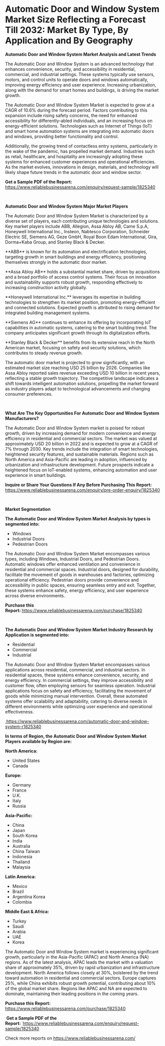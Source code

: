 <p><h1>Automatic Door and Window System Market Size Reflecting a Forecast Till 2032: Market By Type, By Application and By Geography</h1></p><p><strong>Automatic Door and Window System Market Analysis and Latest Trends</strong></p>
<p><p>The Automatic Door and Window System is an advanced technology that enhances convenience, security, and accessibility in residential, commercial, and industrial settings. These systems typically use sensors, motors, and control units to operate doors and windows automatically, improving energy efficiency and user experience. Increasing urbanization, along with the demand for smart homes and buildings, is driving the market growth.</p><p>The Automatic Door and Window System Market is expected to grow at a CAGR of 10.6% during the forecast period. Factors contributing to this expansion include rising safety concerns, the need for enhanced accessibility for differently-abled individuals, and an increasing focus on energy-efficient solutions. Technologies such as Internet of Things (IoT) and smart home automation systems are integrating into automatic doors and windows, providing better functionality and control.</p><p>Additionally, the growing trend of contactless entry systems, particularly in the wake of the pandemic, has propelled market demand. Industries such as retail, healthcare, and hospitality are increasingly adopting these systems for enhanced customer experiences and operational efficiencies. As the market evolves, innovations in design, materials, and technology will likely shape future trends in the automatic door and window sector.</p></p>
<p><strong>Get a Sample PDF of the Report:&nbsp;</strong> <a href="https://www.reliablebusinessarena.com/enquiry/request-sample/1825340?utm_campaign=2811&utm_medium=2&utm_source=Github&utm_content=ia&utm_term=27022025&utm_id=automatic-door-and-window-system">https://www.reliablebusinessarena.com/enquiry/request-sample/1825340</a></p>
<p>&nbsp;</p>
<p><strong>Automatic Door and Window System Major Market Players</strong></p>
<p><p>The Automatic Door and Window System Market is characterized by a diverse set of players, each contributing unique technologies and solutions. Key market players include ABB, Allegion, Assa Abloy AB, Came S.p.A, Honeywell International Inc., Insteon, Nabtesco Corporation, Schneider Electric SE, Siemens AG, Geze GmbH, Royal Boon Edam International, Gira, Dorma+Kaba Group, and Stanley Black & Decker.</p><p>**ABB** is known for its automation and electrification technologies, targeting growth in smart buildings and energy efficiency, positioning themselves strongly in the automatic door market. </p><p>**Assa Abloy AB** holds a substantial market share, driven by acquisitions and a broad portfolio of access control systems. Their focus on innovation and sustainability supports robust growth, responding effectively to increasing construction activity globally.</p><p>**Honeywell International Inc.** leverages its expertise in building technologies to strengthen its market position, promoting energy-efficient and connected solutions. Expected growth is attributed to rising demand for integrated building management systems.</p><p>**Siemens AG** continues to enhance its offering by incorporating IoT capabilities in automatic systems, catering to the smart building trend. The company anticipates significant growth through its digitalization efforts.</p><p>**Stanley Black & Decker** benefits from its extensive reach in the North American market, focusing on safety and security solutions, which contributes to steady revenue growth.</p><p>The automatic door market is projected to grow significantly, with an estimated market size reaching USD 25 billion by 2026. Companies like Assa Abloy reported sales revenue exceeding USD 10 billion in recent years, reflecting a stable growth trajectory. The competitive landscape indicates a shift towards intelligent automation solutions, propelling the market forward as industry players adapt to technological advancements and changing consumer preferences.</p></p>
<p>&nbsp;</p>
<p><strong>What Are The Key Opportunities For Automatic Door and Window System Manufacturers?</strong></p>
<p><p>The Automatic Door and Window System market is poised for robust growth, driven by increasing demand for modern convenience and energy efficiency in residential and commercial sectors. The market was valued at approximately USD 20 billion in 2022 and is expected to grow at a CAGR of 7% through 2030. Key trends include the integration of smart technologies, heightened security features, and sustainable materials. Regions such as North America and Asia-Pacific are leading in adoption, influenced by urbanization and infrastructure development. Future prospects indicate a heightened focus on IoT-enabled systems, enhancing automation and user experience in smart buildings.</p></p>
<p><strong>Inquire or Share Your Questions If Any Before Purchasing This Report:</strong> <a href="https://www.reliablebusinessarena.com/enquiry/pre-order-enquiry/1825340?utm_campaign=2811&utm_medium=2&utm_source=Github&utm_content=ia&utm_term=27022025&utm_id=automatic-door-and-window-system">https://www.reliablebusinessarena.com/enquiry/pre-order-enquiry/1825340</a></p>
<p>&nbsp;</p>
<p><strong>Market Segmentation</strong></p>
<p><strong>The Automatic Door and Window System Market Analysis by types is segmented into:</strong></p>
<p><ul><li>Windows</li><li>Industrial Doors</li><li>Pedestrian Doors</li></ul></p>
<p><p>The Automatic Door and Window System Market encompasses various types, including Windows, Industrial Doors, and Pedestrian Doors. Automatic windows offer enhanced ventilation and convenience in residential and commercial spaces. Industrial doors, designed for durability, facilitate the movement of goods in warehouses and factories, optimizing operational efficiency. Pedestrian doors provide convenience and accessibility in public spaces, ensuring seamless entry and exit. Together, these systems enhance safety, energy efficiency, and user experience across diverse environments.</p></p>
<p><strong>Purchase this Report:&nbsp;</strong><a href="https://www.reliablebusinessarena.com/purchase/1825340?utm_campaign=2811&utm_medium=2&utm_source=Github&utm_content=ia&utm_term=27022025&utm_id=automatic-door-and-window-system">https://www.reliablebusinessarena.com/purchase/1825340</a></p>
<p>&nbsp;</p>
<p><strong>The Automatic Door and Window System Market Industry Research by Application is segmented into:</strong></p>
<p><ul><li>Residential</li><li>Commercial</li><li>Industrial</li></ul></p>
<p><p>The Automatic Door and Window System Market encompasses various applications across residential, commercial, and industrial sectors. In residential spaces, these systems enhance convenience, security, and energy efficiency. In commercial settings, they improve accessibility and customer flow, often employing sensors for seamless operation. Industrial applications focus on safety and efficiency, facilitating the movement of goods while minimizing manual intervention. Overall, these automated systems offer scalability and adaptability, catering to diverse needs in different environments while optimizing user experience and operational effectiveness.</p></p>
<p><a href="https://www.reliablebusinessarena.com/automatic-door-and-window-system-r1825340?utm_campaign=2811&utm_medium=2&utm_source=Github&utm_content=ia&utm_term=27022025&utm_id=automatic-door-and-window-system">&nbsp;https://www.reliablebusinessarena.com/automatic-door-and-window-system-r1825340</a></p>
<p><strong>In terms of Region, the Automatic Door and Window System Market Players available by Region are:</strong></p>
<p>
    <p> <strong> North America: </strong>
        <ul>
            <li>United States</li>
            <li>Canada</li>
        </ul>
        </p> 
    <p> <strong> Europe: </strong>
        <ul>
            <li>Germany</li>
            <li>France</li>
            <li>U.K.</li>
            <li>Italy</li>
            <li>Russia</li>
        </ul>
        </p> 
    <p> <strong> Asia-Pacific: </strong>
        <ul>
            <li>China</li>
            <li>Japan</li>
            <li>South Korea</li>
            <li>India</li>
            <li>Australia</li>
            <li>China Taiwan</li>
            <li>Indonesia</li>
            <li>Thailand</li>
            <li>Malaysia</li>
        </ul>
        </p> 
    <p> <strong> Latin America: </strong>
        <ul>
            <li>Mexico</li>
            <li>Brazil</li>
            <li>Argentina Korea</li>
            <li>Colombia</li>
        </ul>
        </p> 
    <p> <strong> Middle East & Africa: </strong>
        <ul>
            <li>Turkey</li>
            <li>Saudi</li>
            <li>Arabia</li>
            <li>UAE</li>
            <li>Korea</li>
        </ul>
    </p>
    </p>
<p><p>The Automatic Door and Window System market is experiencing significant growth, particularly in the Asia-Pacific (APAC) and North America (NA) regions. As of the latest analysis, APAC leads the market with a valuation share of approximately 35%, driven by rapid urbanization and infrastructure development. North America follows closely at 30%, bolstered by the trend toward automation in residential and commercial sectors. Europe captures 25%, while China exhibits robust growth potential, contributing about 10% of the global market share. Regions like APAC and NA are expected to dominate, maintaining their leading positions in the coming years.</p></p>
<p><strong>Purchase this Report: </strong><a href="https://www.reliablebusinessarena.com/purchase/1825340?utm_campaign=2811&utm_medium=2&utm_source=Github&utm_content=ia&utm_term=27022025&utm_id=automatic-door-and-window-system">https://www.reliablebusinessarena.com/purchase/1825340</a></p>
<p>&nbsp;<strong>Get a Sample PDF of the Report:&nbsp;&nbsp;</strong><a href="https://www.reliablebusinessarena.com/enquiry/request-sample/1825340?utm_campaign=2811&utm_medium=2&utm_source=Github&utm_content=ia&utm_term=27022025&utm_id=automatic-door-and-window-system">https://www.reliablebusinessarena.com/enquiry/request-sample/1825340</a></p>
<p><strong></strong></p>
<p>Check more reports on <a href="https://www.reliablebusinessarena.com/?utm_campaign=2811&utm_medium=2&utm_source=Github&utm_content=ia&utm_term=27022025&utm_id=automatic-door-and-window-system">https://www.reliablebusinessarena.com/</a></p>